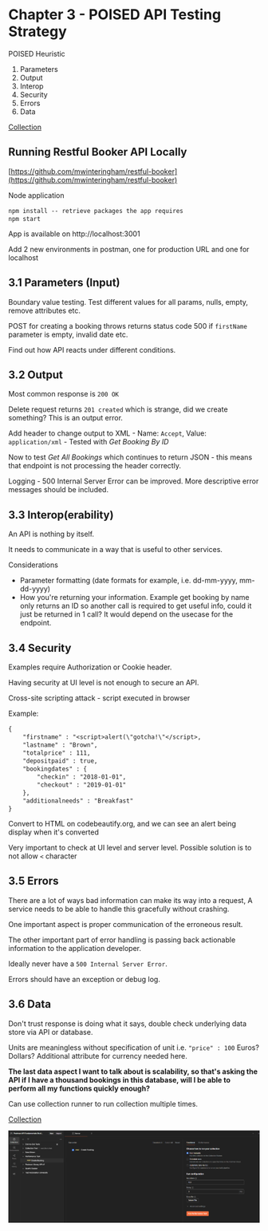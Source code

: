 # Chapter 3 - POISED API Testing Strategy

POISED Heuristic

1. Parameters
2. Output
3. Interop
4. Security
5. Errors
6. Data

[Collection](https://postman-api-fundamentals-student-expert-team-1813.postman.co/workspace/Postman-API-Fundamentals-Studen~5a01a9a7-1d98-4345-b7e0-ca86f17d9ec3/collection/8404157-e2d834b5-e333-4d84-9438-25be41248875?action=share&creator=8404157)

## Running Restful Booker API Locally

[https://github.com/mwinteringham/restful-booker](https://github.com/mwinteringham/restful-booker)

Node application

```
npm install -- retrieve packages the app requires
npm start
```

App is available on http://localhost:3001

Add 2 new environments in postman, one for production URL and one for localhost

## 3.1 Parameters (Input)

Boundary value testing. Test different values for all params, nulls, empty, remove attributes etc.

POST for creating a booking throws returns status code 500 if `firstName` parameter is empty, invalid date etc.

Find out how API reacts under different conditions.

## 3.2 Output

Most common response is `200 OK`

Delete request returns `201 created` which is strange, did we create something? This is an output error.

Add header to change output to XML - Name: `Accept`, Value: `application/xml` - Tested with _Get Booking By ID_

Now to test *Get All Bookings* which continues to return JSON - this means that endpoint is not processing the header correctly.

Logging - 500 Internal Server Error can be improved. More descriptive error messages should be included.

## 3.3 Interop(erability)

An API is nothing by itself.

It needs to communicate in a way that is useful to other services.

Considerations

* Parameter formatting (date formats for example, i.e. dd-mm-yyyy, mm-dd-yyyy)
* How you're returning your information. Example get booking by name only returns an ID so another call is required to get useful info, could it just be returned in 1 call? It would depend on the usecase for the endpoint.

## 3.4 Security

Examples require Authorization or Cookie header.

Having security at UI level is not enough to secure an API.

Cross-site scripting attack - script executed in browser

Example:

```
{
    "firstname" : "<script>alert(\"gotcha!\"</script>,
    "lastname" : "Brown",
    "totalprice" : 111,
    "depositpaid" : true,
    "bookingdates" : {
        "checkin" : "2018-01-01",
        "checkout" : "2019-01-01"
    },
    "additionalneeds" : "Breakfast"
}
```

Convert to HTML on codebeautify.org, and we can see an alert being display when it's converted

Very important to check at UI level and server level. Possible solution is to not allow `<` character

## 3.5 Errors

There are a lot of ways bad information can make its way into a request, A service needs to be able to handle this gracefully without crashing.

One important aspect is proper communication of the erroneous result.

The other important part of error handling is passing back actionable information to the application developer.

Ideally never have a `500 Internal Server Error`.

Errors should have an exception or debug log.

## 3.6 Data

Don't trust response is doing what it says, double check underlying data store via API or database.

Units are meaningless without specification of unit i.e. `"price" : 100` Euros? Dollars? Additional attribute for currency needed here.

**The last data aspect I want to talk about is scalability, so that's asking the API if I have a thousand bookings in this database, will I be able to perform all my functions quickly enough?**

Can use collection runner to run collection multiple times.

[Collection](https://postman-api-fundamentals-student-expert-team-1813.postman.co/workspace/Postman-API-Fundamentals-Studen~5a01a9a7-1d98-4345-b7e0-ca86f17d9ec3/collection/8404157-72a3fbde-4077-45e0-ac8a-64dee04ec139?action=share&creator=8404157&active-environment=8404157-68a9363e-289d-4a30-8c1e-25ed66f1c697)


![img.png](assets/img.png?t=1741631556809)
